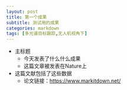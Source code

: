 ```yaml
---
layout: post
title: 第一个成果
subtitle: 测试用的成果
categories: markdown
tags: [多光谱目标跟踪,无人机视角下]
---
```


* 主标题
  * 今天发表了什么什么成果
  * 这篇文章被发表在Nature上
* 这篇文献包括了这些数据
  * 论文链接：https://www.markitdown.net/
